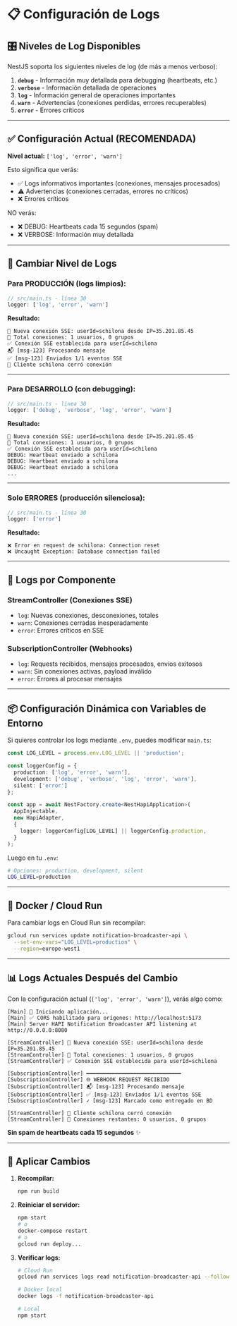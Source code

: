 # 📋 Configuración de Logs

## 🎛️ Niveles de Log Disponibles

NestJS soporta los siguientes niveles de log (de más a menos verboso):

1. **`debug`** - Información muy detallada para debugging (heartbeats, etc.)
2. **`verbose`** - Información detallada de operaciones
3. **`log`** - Información general de operaciones importantes
4. **`warn`** - Advertencias (conexiones perdidas, errores recuperables)
5. **`error`** - Errores críticos

---

## ✅ Configuración Actual (RECOMENDADA)

**Nivel actual:** `['log', 'error', 'warn']`

Esto significa que verás:
- ✅ Logs informativos importantes (conexiones, mensajes procesados)
- ⚠️ Advertencias (conexiones cerradas, errores no críticos)
- ❌ Errores críticos

NO verás:
- ❌ DEBUG: Heartbeats cada 15 segundos (spam)
- ❌ VERBOSE: Información muy detallada

---

## 🔧 Cambiar Nivel de Logs

### Para PRODUCCIÓN (logs limpios):
```typescript
// src/main.ts - línea 30
logger: ['log', 'error', 'warn']
```

**Resultado:**
```
🔌 Nueva conexión SSE: userId=schilona desde IP=35.201.85.45
👥 Total conexiones: 1 usuarios, 0 grupos
✅ Conexión SSE establecida para userId=schilona
📬 [msg-123] Procesando mensaje
✅ [msg-123] Enviados 1/1 eventos SSE
🔌 Cliente schilona cerró conexión
```

---

### Para DESARROLLO (con debugging):
```typescript
// src/main.ts - línea 30
logger: ['debug', 'verbose', 'log', 'error', 'warn']
```

**Resultado:**
```
🔌 Nueva conexión SSE: userId=schilona desde IP=35.201.85.45
👥 Total conexiones: 1 usuarios, 0 grupos
✅ Conexión SSE establecida para userId=schilona
DEBUG: Heartbeat enviado a schilona
DEBUG: Heartbeat enviado a schilona
DEBUG: Heartbeat enviado a schilona
...
```

---

### Solo ERRORES (producción silenciosa):
```typescript
// src/main.ts - línea 30
logger: ['error']
```

**Resultado:**
```
❌ Error en request de schilona: Connection reset
❌ Uncaught Exception: Database connection failed
```

---

## 🎨 Logs por Componente

### StreamController (Conexiones SSE)
- `log`: Nuevas conexiones, desconexiones, totales
- `warn`: Conexiones cerradas inesperadamente
- `error`: Errores críticos en SSE

### SubscriptionController (Webhooks)
- `log`: Requests recibidos, mensajes procesados, envíos exitosos
- `warn`: Sin conexiones activas, payload inválido
- `error`: Errores al procesar mensajes

---

## 📦 Configuración Dinámica con Variables de Entorno

Si quieres controlar los logs mediante `.env`, puedes modificar `main.ts`:

```typescript
const LOG_LEVEL = process.env.LOG_LEVEL || 'production';

const loggerConfig = {
  production: ['log', 'error', 'warn'],
  development: ['debug', 'verbose', 'log', 'error', 'warn'],
  silent: ['error']
};

const app = await NestFactory.create<NestHapiApplication>(
  AppInjectable,
  new HapiAdapter,
  {
    logger: loggerConfig[LOG_LEVEL] || loggerConfig.production,
  }
);
```

Luego en tu `.env`:
```bash
# Opciones: production, development, silent
LOG_LEVEL=production
```

---

## 🐳 Docker / Cloud Run

Para cambiar logs en Cloud Run sin recompilar:

```bash
gcloud run services update notification-broadcaster-api \
  --set-env-vars="LOG_LEVEL=production" \
  --region=europe-west1
```

---

## 📊 Logs Actuales Después del Cambio

Con la configuración actual (`['log', 'error', 'warn']`), verás algo como:

```
[Main] 🚀 Iniciando aplicación...
[Main] ✅ CORS habilitado para orígenes: http://localhost:5173
[Main] Server HAPI Notification Broadcaster API listening at http://0.0.0.0:8080

[StreamController] 🔌 Nueva conexión SSE: userId=schilona desde IP=35.201.85.45
[StreamController] 👥 Total conexiones: 1 usuarios, 0 grupos
[StreamController] ✅ Conexión SSE establecida para userId=schilona

[SubscriptionController] ━━━━━━━━━━━━━━━━━━━━━━━━━━━━━━
[SubscriptionController] 🌐 WEBHOOK REQUEST RECIBIDO
[SubscriptionController] 📬 [msg-123] Procesando mensaje
[SubscriptionController] ✅ [msg-123] Enviados 1/1 eventos SSE
[SubscriptionController] ✓ [msg-123] Marcado como entregado en BD

[StreamController] 🔌 Cliente schilona cerró conexión
[StreamController] 👥 Conexiones restantes: 0 usuarios, 0 grupos
```

**Sin spam de heartbeats cada 15 segundos** ✨

---

## 🚀 Aplicar Cambios

1. **Recompilar:**
   ```bash
   npm run build
   ```

2. **Reiniciar el servidor:**
   ```bash
   npm start
   # o
   docker-compose restart
   # o
   gcloud run deploy...
   ```

3. **Verificar logs:**
   ```bash
   # Cloud Run
   gcloud run services logs read notification-broadcaster-api --follow

   # Docker local
   docker logs -f notification-broadcaster-api

   # Local
   npm start
   ```

